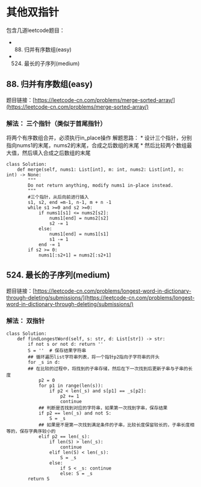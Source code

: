 # 其他双指针

包含几道leetcode题目：

* 88. 归并有序数组(easy)

* 524. 最长的子序列(medium)




## 88. 归并有序数组(easy)
题目链接：[https://leetcode-cn.com/problems/merge-sorted-array/](https://leetcode-cn.com/problems/merge-sorted-array/)

### 解法： 三个指针（类似于首尾指针）
将两个有序数组合并，必须执行in_place操作
解题思路：
    * 设计三个指针，分别指向nums1的末尾，nums2的末尾，合成之后数组的末尾
    * 然后比较两个数组最大值，然后填入合成之后数组的末尾

```
class Solution:
    def merge(self, nums1: List[int], m: int, nums2: List[int], n: int) -> None:
        """
        Do not return anything, modify nums1 in-place instead.
        """
        #三个指针，从后向前进行插入
        s1, s2, end =m-1, n-1, m + n -1
        while s1 >=0 and s2 >=0:
            if nums1[s1] <= nums2[s2]:
                nums1[end] = nums2[s2]
                s2 -= 1
            else:
                nums1[end] = nums1[s1]
                s1 -= 1
            end -= 1
        if s2 >= 0:
            nums1[:s2+1] = nums2[:s2+1]
```

## 524. 最长的子序列(medium)

题目链接：[https://leetcode-cn.com/problems/longest-word-in-dictionary-through-deleting/submissions/](https://leetcode-cn.com/problems/longest-word-in-dictionary-through-deleting/submissions/)

### 解法： 双指针
```
class Solution:
    def findLongestWord(self, s: str, d: List[str]) -> str:
        if not s or not d: return ''       
        S = ''  # 保存结果字符串
        ## 循环遍历list字符串列表，将一个指针p2指向子字符串的开头
        for _s in d:
        ## 在比较的过程中，将找到的子串存储，然后在下一次找到后更新子串与子串的长度
            p2 = 0
            for p1 in range(len(s)):
                if p2 < len(_s) and s[p1] == _s[p2]:
                    p2 += 1
                    continue
            ## 判断是否找到对应的字符串，如果第一次找到字串，保存结果
            if p2 == len(_s) and not S:
                S = _s
            ## 如果是不是第一次找到满足条件的子串，比较长度保留较长的，子串长度相等的，保存字典序较小的
            elif p2 == len(_s):
                if len(S) > len(_s):
                    continue
                elif len(S) < len(_s):
                    S = _s
                else:
                    if S < _s: continue
                    else: S = _s
        return S
```